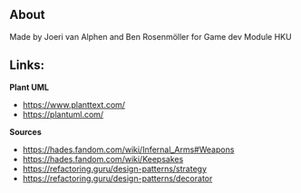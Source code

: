 ## About
Made by Joeri van Alphen and Ben Rosenmöller for Game dev Module HKU

## Links:

**Plant UML**
- https://www.planttext.com/
- https://plantuml.com/

**Sources**
- https://hades.fandom.com/wiki/Infernal_Arms#Weapons
- https://hades.fandom.com/wiki/Keepsakes
- https://refactoring.guru/design-patterns/strategy
- https://refactoring.guru/design-patterns/decorator